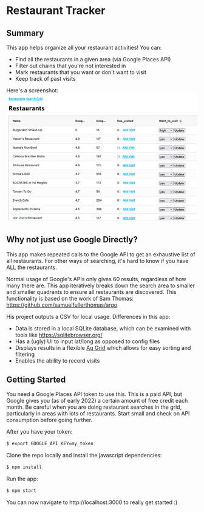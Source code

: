# Restaurant Tracker

## Summary

This app helps organize all your restaurant activities!  You can:
* Find all the restaurants in a given area (via Google Places API)
* Filter out chains that you're not interested in 
* Mark restaurants that you want or don't want to visit
* Keep track of past visits

Here's a screenshot:
![Screenshot of Web App](public/images/Screenshot.png)

## Why not just use Google Directly?

This app makes repeated calls to the Google API to get an exhaustive list of all restaurants.  For other ways of searching, it's hard to know if you have ALL the restaurants.

Normal usage of Google's APIs only gives 60 results, regardless of how many there are.  This app iteratively breaks down the search area to smaller and smaller quadrants to ensure all restaurants are discovered.  This functionality is based on the work of Sam Thomas:
https://github.com/samuelfullerthomas/argo

His project outputs a CSV for local usage.  Differences in this app:
* Data is stored in a local SQLite database, which can be examined with tools like https://sqlitebrowser.org/
* Has a (ugly) UI to input lat/long as opposed to config files
* Displays results in a flexible [Ag Grid](https://www.ag-grid.com/) which allows for easy sorting and filtering
* Enables the ability to record visits

## Getting Started

You need a Google Places API token to use this.  This is a paid API, but Google gives you (as of early 2022) a certain amount of free credit each month.  Be careful when you are doing restaurant searches in the grid, particularly in areas with lots of restaurants.  Start small and check on API consumption before going further.

After you have your token:
```sh
$ export GOOGLE_API_KEY=my_token
```

Clone the repo locally and install the javascript dependencies:
```sh
$ npm install
```

Run the app:
```sh
$ npm start
```

You can now navigate to http://localhost:3000 to really get started :)